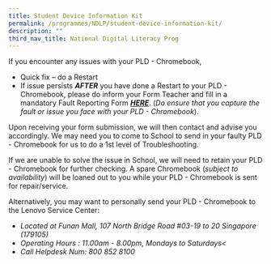 ```yaml
---
title: Student Device Information Kit
permalink: /programmes/NDLP/student-device-information-kit/
description: ""
third_nav_title: National Digital Literacy Prog
---
```


If you encounter any issues with your PLD - Chromebook,  
  
* Quick fix – do a Restart   
* If issue persists **_AFTER_** you have done a Restart to your PLD - Chromebook, please do inform your Form Teacher and fill in a mandatory Fault Reporting Form [**_HERE_**](https://bit.ly/3ujNA8f). (_Do ensure that you capture the fault or issue you face with your PLD - Chromebook_).  
  
Upon receiving your form submission, we will then contact and advise you accordingly. We may need you to come to School to send in your faulty PLD - Chromebook for us to do a 1st level of Troubleshooting.  
  
If we are unable to solve the issue in School, we will need to retain your PLD - Chromebook for further checking. A spare Chromebook (_subject to availability_) will be loaned out to you while your PLD - Chromebook is sent for repair/service.  
  
Alternatively, you may want to personally send your PLD - Chromebook to the Lenovo Service Center:  

*   _Located at Funan Mall, 107 North Bridge Road #03-19 to 20 Singapore (179105)_
*   _Operating Hours : 11.00am - 8.00pm, Mondays to Saturdays<_
*   _Call Helpdesk Num: 800 852 8100_